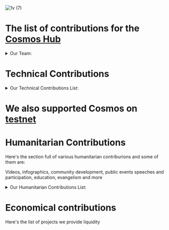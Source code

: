 ![1v (7)](https://github.com/Validator-POSTHUMAN/contributions/assets/92199696/e74d0b2f-6d93-4b2a-8150-58ee59edc550)
# The list of contributions for the [Cosmos Hub](https://cosmos.network/)

<details>
  <summary>Our Team:</summary>

- [Vladimir Ponmimajushij Competencies](https://github.com/Antropocosmist/my_competencies)
- [Vladimir Synthetic Competencies](https://www.instagram.com/synth_etic_/)
- [Valentin Medniyy Competencies](https://github.com/Medniyy)
- [Eugeniy Yakovishin Competencies](https://github.com/evgen3000)
- [Danil Milyutin Competencies](https://github.com/danilmilyutin)
- Secret Member😎
- Testnet Guru 🥷
- This character is unexplored👽

### ***[Feel free to learn more about our team](https://posthuman.digital/team)***
  </details>

# Technical Contributions

<details>
  <summary>Our Technical Contributions List:</summary>

### We're validating [Cosmos Hub](https://www.mintscan.io/cosmos/validators/cosmosvaloper157v7tczs40axfgejp2m43kwuzqe0wsy0rv8puv)

### As a IBC-provider for Cosmos Ecosystem project we maintain IBC-relayers for these chains in Cosmos Ecosystem:

<details>
  <summary>Here's the list of them:</summary>

# IBC Relayers: 
`There's a list of IBC relayers currently provided by POSTHUMAN validator:`
### 1. Gravity Bridge
[Relayer link](https://www.mintscan.io/gravity-bridge/account/gravity1jdfl8aa2cpzq9ufe3y6awyp6m9d65yy57tv2z4)
- Chihuahua Chain
- Juno Network
- Fetch-ai
- Osmosis
- Umee
- Colosseum (Firmachain)
- Injective
- Crescent

### 2. Injective
[Relayer link](https://www.mintscan.io/injective/address/inj13q49unftdxhvhz8z7yzcysvnnkgtdd46qmycva)
- Osmosis
- Juno Network
- G-bridge
- Chihuahua Chain
- Crescent
- Secret Network
- Stride
- Persistence

### 3. Cosmos Hub
[Relayer link](https://www.mintscan.io/cosmos/address/cosmos1aea0vly7lklqrkxjpvch8z5dekmxqwyk8kr4px)
- Osmosis
- Juno Network
- Archway
- Secret Network
- Stride
- Persistence

### 4. FirmaChain
[Relayer link](https://explorer.firmachain.dev/accounts/firma1latk4vaeqwhc8u6t4hq05h5ljq3v4uqej90hg2)
 - G-bridge

### 5. Secret Network
[Relayer link](https://www.mintscan.io/secret/address/secret1h3grxcfts9uc8lvu9vclhahus2npk24pg0jz5k)
- Cosmos Hub
- Osmosis
- Juno Network
- Injective
- Persistence

### 6. Osmosis
[Relayer link](https://www.mintscan.io/osmosis/account/osmo15z4tpg5yxc9f0a2xuh52hj0cpyz66y95atdg86)
- Chihuahua Chain
- Juno Network
- G-bridge
- Fetch-ai
- Umee
- SifChain
- OmniFlix
- Odin Protocol 
- Tgrade
- AssetMantle
- Cosmos Hub
- Injective
- Stride
- Persistence

### 7. Crescent
[Relayer link](cre12dmz39xehzuzzjrf3gz3s5aknr08jnhdz6m70v)
- G-bridge
- Juno Network
- AssetMantle
- Injective

### 8. Fetch.ai
[Relayer link](https://www.mintscan.io/fetchai/account/fetch19d723nkvnhkn8867kgfl5xmjyag9xfunhvl7ln)
- Juno Network
- G-bridge
- Osmosis

### 9. Umee
[Relayer link](https://www.mintscan.io/umee/account/umee1my9v82a7dwlz7j5p4dptlv7mecenzymnhp0d4g)
- G-bridge
- Osmosis
- Juno Network
- SifChain
- Archway

### 10. Juno Network
[Relayer link](https://www.mintscan.io/juno/account/juno1kmh5nvfrsatc3v7ssgszzrlxsdz7f3czmdu5wj)
- Chihuahua Chain
- OmniFlix
- SifChain
- Fetch-ai
- Osmosis
- G-bridge
- AssetMantle
- Crescent
- Cosmos Hub
- Stride
- Injective
- Umee
- Persistence

### 11. SifChain
[Relayer link](https://www.mintscan.io/sifchain/account/sif1t9nrmmcrg5vvw2wc3vez0xdsqv7etu7d79g2th)
- Juno Network
- OmniFlix
- Osmosis
- Umee
- Chihuahua Chain

### 12. Chihuahua Chain
[Relayer link](https://www.mintscan.io/chihuahua/account/chihuahua1jsagf0cy3mzyw4w2x8d8pd4cscxgtakuzkjcqq)
- OmniFlix
- SifChain
- Osmosis
- G-bridge
- Juno Network
- Injective

### 13. Asset Mantle
[Relayer link](https://www.mintscan.io/asset-mantle/account/mantle1euj0c8hrdxxe495ktr97vh8w2swthmzrz2hdmm)
- Osmosis
- Juno Network
- Crescent

### 14. OmniFlix Network
[Relayer link](https://www.mintscan.io/omniflix/account/omniflix1llnx025yzlqehyz3hvtyh5f627kszclg32hlsm)
- Osmosis
- Juno Network
- G-bridge
- Chihuahua Chain
- SifChain

### 15. Odin
[Relayer link](https://ping.pub/odin/account/odin1arl3yqdafpff33gd0djvmj6kyu20q0w8c5ln2t)
- Osmosis

### 16. Tgrade
[Relayer link](https://www.mintscan.io/tgrade/account/tgrade1f7ahqkjvhlfl8acf7dfhnegdklrqyrj6lckehf)
- Osmosis

### 17. Archway
[Relayer link](https://www.mintscan.io/archway/accounts/archway1q3r82mdwehuxtcgpyuva2rwfe935qtwffqey6h)
- Cosmos hub
- Osmosis
- Juno Network
- Umee

### 18. Dymension
[Relayer link](https://www.mintscan.io/dymension/address/dym1h3grxcfts9uc8lvu9vclhahus2npk24pch2dvy)
- Osmosis 
- Cosmos Hub 
- Secret Network
- Stride
- Neutron
- Noble
- Coreum

### 19. Persistence
[Relayer link](https://www.mintscan.io/persistence/address/persistence1h3grxcfts9uc8lvu9vclhahus2npk24pyxqc8w)
- Osmosis channel-6 
- Cosmos Hub channel-24
- Noble channel-132
- Secret Network channel-82
- Neutron channel-136
- Injective channel-41
- Juno channel-37
</details>

### Public goods:<br/>
We work on, support and maintain:
### ` These tools are provided following things:Transfer tokens of Cosmos Ecosystem in Telegram and Twitter without paying any fees. Tracking and comparing of 50+ Cosmos and non-Cosmos assets.`
- [Sputnik Network](https://t.me/SputnikNetworkBot) 
- [Sputnik Price Bot](https://t.me/SputnikPriceBot)
- [Sputnik Exchange](https://sputnik.exchange/) <br/>
</details>

# We also supported Cosmos on [testnet](https://www.mintscan.io/ics-testnet-provider/validators/cosmosvaloper1qp4y2esacc2jmepxcqlw440p6xas8j6t9g438v)


# Humanitarian Contributions <br/>
Here's the section full of various humanitarian contriburions and some of them are:

Videos, infographics, community development, public events speeches and participation, education, evangelism and more

<details>
  <summary>Our Humanitarian Contributions List:</summary>

## Community Development

## Video section

## Social Media Engagement 

## Articles

## Education

## Real-life events and organization

## Evangelism
 </details>

# Economical contributions 

Here's the list of projects we provide liquidity
